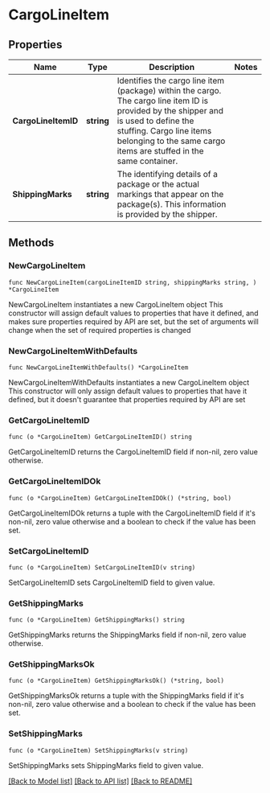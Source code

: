 # CargoLineItem

## Properties

Name | Type | Description | Notes
------------ | ------------- | ------------- | -------------
**CargoLineItemID** | **string** | Identifies the cargo line item (package) within the cargo. The cargo line item ID is provided by the shipper and is used to define the stuffing. Cargo line items belonging to the same cargo items are stuffed in the same container. | 
**ShippingMarks** | **string** | The identifying details of a package or the actual markings that appear on the package(s). This information is provided by the shipper. | 

## Methods

### NewCargoLineItem

`func NewCargoLineItem(cargoLineItemID string, shippingMarks string, ) *CargoLineItem`

NewCargoLineItem instantiates a new CargoLineItem object
This constructor will assign default values to properties that have it defined,
and makes sure properties required by API are set, but the set of arguments
will change when the set of required properties is changed

### NewCargoLineItemWithDefaults

`func NewCargoLineItemWithDefaults() *CargoLineItem`

NewCargoLineItemWithDefaults instantiates a new CargoLineItem object
This constructor will only assign default values to properties that have it defined,
but it doesn't guarantee that properties required by API are set

### GetCargoLineItemID

`func (o *CargoLineItem) GetCargoLineItemID() string`

GetCargoLineItemID returns the CargoLineItemID field if non-nil, zero value otherwise.

### GetCargoLineItemIDOk

`func (o *CargoLineItem) GetCargoLineItemIDOk() (*string, bool)`

GetCargoLineItemIDOk returns a tuple with the CargoLineItemID field if it's non-nil, zero value otherwise
and a boolean to check if the value has been set.

### SetCargoLineItemID

`func (o *CargoLineItem) SetCargoLineItemID(v string)`

SetCargoLineItemID sets CargoLineItemID field to given value.


### GetShippingMarks

`func (o *CargoLineItem) GetShippingMarks() string`

GetShippingMarks returns the ShippingMarks field if non-nil, zero value otherwise.

### GetShippingMarksOk

`func (o *CargoLineItem) GetShippingMarksOk() (*string, bool)`

GetShippingMarksOk returns a tuple with the ShippingMarks field if it's non-nil, zero value otherwise
and a boolean to check if the value has been set.

### SetShippingMarks

`func (o *CargoLineItem) SetShippingMarks(v string)`

SetShippingMarks sets ShippingMarks field to given value.



[[Back to Model list]](../README.md#documentation-for-models) [[Back to API list]](../README.md#documentation-for-api-endpoints) [[Back to README]](../README.md)


